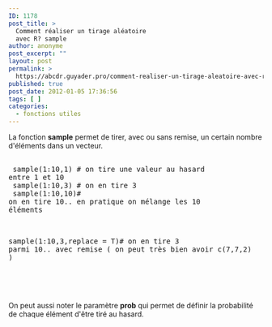 ```yaml
---
ID: 1178
post_title: >
  Comment réaliser un tirage aléatoire
  avec R? sample
author: anonyme
post_excerpt: ""
layout: post
permalink: >
  https://abcdr.guyader.pro/comment-realiser-un-tirage-aleatoire-avec-r-sample/
published: true
post_date: 2012-01-05 17:36:56
tags: [ ]
categories:
  - fonctions utiles
---
```

La fonction <strong>sample</strong> permet de tirer, avec ou sans remise, un certain nombre d'éléments dans un vecteur. <pre lang='rsplus'><br /> sample(1:10,1) # on tire une valeur au hasard entre 1 et 10<br /> sample(1:10,3) # on en tire 3<br /> sample(1:10,10)# on en tire 10.. en pratique on mélange les 10 éléments <br /><br /><br /><p>sample(1:10,3,replace = T)# on en tire 3 parmi 10.. avec remise ( on peut très bien avoir c(7,7,2) )<br /><br /></pre> <br /><br />On peut aussi noter le paramètre <strong>prob</strong> qui permet de définir la probabilité de chaque élément d'être tiré au hasard.</p>